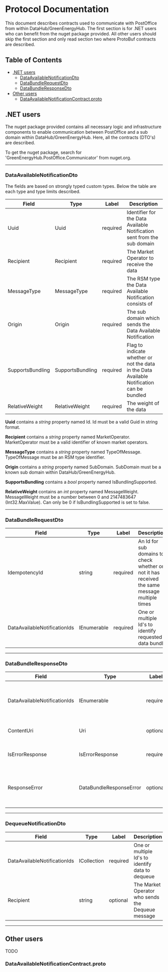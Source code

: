 # Protocol Documentation

This document describes contracts used to communicate with PostOffice from within DataHub/GreenEnergyHub. 
The first section is for .NET users who can benefit from the nuget package provided. 
All other users should skip the first section and only read section two where ProtoBuf contracts are described.

## Table of Contents

- [.NET users](#.NETusers)
    - [DataAvailableNotificationDto](#DataAvailableNotificationDto)
    - [DataBundleRequestDto](#DataBundleRequestDto)
    - [DataBundleResponseDto](#DataBundleResponseDto)
- [Other users](#.OtherUsers)
    - [DataAvailableNotificationContract.proto](#DataAvailableNotificationContract.proto)

<a name=".NETusers"></a>

## .NET users
The nuget package provided contains all necessary logic and infrastructure components to enable communication between PostOffice and a sub domain within DataHub/GreenEnergyHub.
Here, all the contracts (DTO's) are described.

To get the nuget package, search for 'GreenEnergyHub.PostOffice.Communicator' from nuget.org.

<hr>

<a name=".DataAvailableNotificationDto"></a>

### DataAvailableNotificationDto

The fields are based on strongly typed custom types. Below the table are each type and type limits described.

| Field | Type | Label | Description |
| ----- | ---- | ----- | ----------- |
| Uuid | Uuid | required | Identifier for the Data Available Notification sent from the sub domain |
| Recipient | Recipient | required | The Market Operator to receive the data |
| MessageType | MessageType | required | The RSM type the Data Available Notification consists of |
| Origin | Origin | required | The sub domain which sends the Data Available Notification |
| SupportsBundling | SupportsBundling | required | Flag to indicate whether or not the data in the Data Available Notification can be bundled |
| RelativeWeight | RelativeWeight | required | The weight of the data |

<b>Uuid</b> contains a <i>string</i> property named Id. Id must be a valid Guid in string format.

<b>Recipient</b> contains a <i>string</i> property named MarketOperator. MarketOperator must be a valid identifier of known market operators.

<b>MessageType</b> contains a <i>string</i> property named TypeOfMessage. TypeOfMessage must be an RSM type identifier.

<b>Origin</b> contains a <i>string</i> property named SubDomain. SubDomain must be a known sub domain within DataHub/GreenEnergyHub.

<b>SupportsBundling</b> contains a <i>bool</i> property named IsBundlingSupported.

<b>RelativeWeight</b> contains an <i>int</i> property named MessageWeight. MessageWeight must be a number between 0 and 2147483647 (Int32.MaxValue). 
Can only be 0 if IsBundlingSupported is set to false.

<hr>

<a name=".DataBundleRequestDto"></a>

### DataBundleRequestDto

| Field | Type | Label | Description |
| ----- | ---- | ----- | ----------- |
| IdempotencyId | string | required | An Id for sub domains to check whether or not it has received the same message multiple times |
| DataAvailableNotificationIds | IEnumerable<string> | required | One or multiple Id's to identify requested data bundle |
  
<hr>
  
<a name=".DataBundleResponseDto"></a>

### DataBundleResponseDto

| Field | Type | Label | Description |
| ----- | ---- | ----- | ----------- |
| DataAvailableNotificationIds | IEnumerable<string> | required | One or multiple Id's to identify requested data bundle |
| ContentUri | Uri | optional | Uri to get requested data |
| IsErrorResponse | IsErrorResponse | required | Flag to indicate if response is error |
| ResponseError | DataBundleResponseError | optional | One or multiple Id's to identify requested data bundle |

<hr>

<a name=".DequeueNotificationDto"></a>

### DequeueNotificationDto

| Field | Type | Label | Description |
| ----- | ---- | ----- | ----------- |
| DataAvailableNotificationIds | ICollection<string> | required | One or multiple Id's to identify data to dequeue |
| Recipient | string | optional | The Market Operator who sends the Dequeue message |

<hr>

<a name=".OtherUsers"></a>

## Other users

TODO

<a name=".DataAvailableNotificationContract.proto"></a>

### DataAvailableNotificationContract.proto
